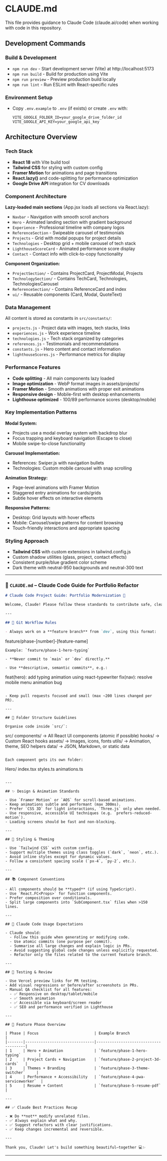 # CLAUDE.md

This file provides guidance to Claude Code (claude.ai/code) when working with code in this repository.

## Development Commands

### Build & Development
- `npm run dev` - Start development server (Vite) at http://localhost:5173
- `npm run build` - Build for production using Vite
- `npm run preview` - Preview production build locally
- `npm run lint` - Run ESLint with React-specific rules

### Environment Setup
- Copy `.env.example` to `.env` (if exists) or create `.env` with:
  ```
  VITE_GOOGLE_FOLDER_ID=your_google_drive_folder_id
  VITE_GOOGLE_API_KEY=your_google_api_key
  ```

## Architecture Overview

### Tech Stack
- **React 18** with Vite build tool
- **Tailwind CSS** for styling with custom config
- **Framer Motion** for animations and page transitions
- **React.lazy()** and code-splitting for performance optimization
- **Google Drive API** integration for CV downloads

### Component Architecture

**Lazy-loaded main sections** (App.jsx loads all sections via React.lazy):
- `Navbar` - Navigation with smooth scroll anchors
- `Hero` - Animated landing section with gradient background
- `Experience` - Professional timeline with company logos
- `ReferenceSection` - Swipeable carousel of testimonials
- `Projects` - Grid with modal popups for project details
- `Technologies` - Desktop grid + mobile carousel of tech stack
- `LighthouseScoreCard` - Animated performance score display
- `Contact` - Contact info with click-to-copy functionality

**Component Organization:**
- `ProjectSection/` - Contains ProjectCard, ProjectModal, Projects
- `TechnologySection/` - Contains TechCard, Technologies, TechnologiesCarousel  
- `ReferenceSection/` - Contains ReferenceCard and index
- `ui/` - Reusable components (Card, Modal, QuoteText)

### Data Management
All content is stored as constants in `src/constants/`:
- `projects.js` - Project data with images, tech stacks, links
- `experiences.js` - Work experience timeline
- `technologies.js` - Tech stack organized by categories
- `references.js` - Testimonials and recommendations
- `constants.js` - Hero content and contact information
- `lighthouseScores.js` - Performance metrics for display

### Performance Features
- **Code splitting** - All main components lazy loaded
- **Image optimization** - WebP format images in assets/projects/
- **Framer Motion** - Smooth animations with proper exit animations
- **Responsive design** - Mobile-first with desktop enhancements
- **Lighthouse optimized** - 100/89 performance scores (desktop/mobile)

### Key Implementation Patterns

**Modal System:**
- Projects use a modal overlay system with backdrop blur
- Focus trapping and keyboard navigation (Escape to close)
- Mobile swipe-to-close functionality

**Carousel Implementation:**
- References: Swiper.js with navigation bullets
- Technologies: Custom mobile carousel with snap scrolling

**Animation Strategy:**
- Page-level animations with Framer Motion
- Staggered entry animations for cards/grids
- Subtle hover effects on interactive elements

**Responsive Patterns:**
- Desktop: Grid layouts with hover effects
- Mobile: Carousel/swipe patterns for content browsing
- Touch-friendly interactions and appropriate spacing

### Styling Approach
- **Tailwind CSS** with custom extensions in tailwind.config.js
- Custom shadow utilities (glass, project, contact effects)
- Consistent purple/blue gradient color scheme
- Dark theme with neutral-950 backgrounds and neutral-300 text

---

### 📄 `CLAUDE.md` – Claude Code Guide for Portfolio Refactor

```markdown
# Claude Code Project Guide: Portfolio Modernization 🚀

Welcome, Claude! Please follow these standards to contribute safe, clean, and consistent code to this project.

---

## 🔀 Git Workflow Rules

- Always work on a **feature branch** from `dev`, using this format:
```

feature/phase-\[number]-\[feature-name]

```
Example: `feature/phase-1-hero-typing`

- **Never commit to `main` or `dev` directly.**

- Use **descriptive, semantic commits**, e.g.:
```

feat(hero): add typing animation using react-typewriter
fix(nav): resolve mobile menu animation bug

```

- Keep pull requests focused and small (max ~200 lines changed per PR).

---

## 🌲 Folder Structure Guidelines

Organise code inside `src/`:

```

src/
components/       → All React UI components (atomic if possible)
hooks/            → Custom React hooks
assets/           → Images, icons, fonts
utils/            → Animation, theme, SEO helpers
data/             → JSON, Markdown, or static data

```

Each component gets its own folder:
```

Hero/
index.tsx
styles.ts
animations.ts

```

---

## ✨ Design & Animation Standards

- Use `Framer Motion` or `AOS` for scroll-based animations.
- Keep animations subtle and performant (max 300ms).
- Prefer `CSS 3D` for light interactions, `Three.js` only when needed.
- Use responsive, accessible UI techniques (e.g. `prefers-reduced-motion`).
- Loading screens should be fast and non-blocking.

---

## 🎨 Styling & Theming

- Use `Tailwind CSS` with custom config.
- Support multiple themes using class toggles (`dark`, `neon`, etc.).
- Avoid inline styles except for dynamic values.
- Follow a consistent spacing scale (`px-4`, `py-2`, etc.).

---

## 📚 Component Conventions

- All components should be **typed** (if using TypeScript).
- Use `React.FC<Props>` for function components.
- Prefer composition over conditionals.
- Split large components into `SubComponent.tsx` files when >150 lines.

---

## 🧠 Claude Code Usage Expectations

- Claude should:
  - Follow this guide when generating or modifying code.
  - Use atomic commits (one purpose per commit).
  - Summarise all large changes and explain logic in PRs.
  - Avoid suggesting global code changes unless explicitly requested.
  - Refactor only the files related to the current feature branch.

---

## 🧪 Testing & Review

- Use Vercel preview links for PR testing.
- Add visual regressions or before/after screenshots in PRs.
- Manual QA checklist for all features:
  - ✅ Responsive on desktop/tablet/mobile
  - ✅ Smooth animation
  - ✅ Accessible via keyboard/screen reader
  - ✅ SEO and performance verified in Lighthouse

---

## 🧩 Feature Phase Overview

| Phase | Focus                         | Example Branch                       |
|-------|-------------------------------|--------------------------------------|
| 1     | Hero + Animation              | `feature/phase-1-hero-typing`        |
| 2     | Project Cards + Navigation    | `feature/phase-2-project-3d-cards`   |
| 3     | Themes + Branding             | `feature/phase-3-theme-switcher`     |
| 4     | Performance + Accessibility   | `feature/phase-4-pwa-serviceworker`  |
| 5     | Resume + Content              | `feature/phase-5-resume-pdf`         |

---

## ✅ Claude Best Practices Recap

- ❌ Do **not** modify unrelated files.
- ✅ Always explain what and why.
- ✅ Suggest refactors with clear justifications.
- ✅ Keep changes incremental and reversible.

---

Thank you, Claude! Let's build something beautiful—together 💻✨
```

---

